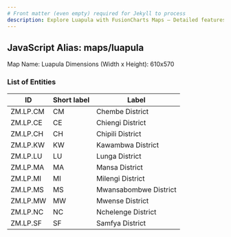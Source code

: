 ```yaml
---
# Front matter (even empty) required for Jekyll to process
description: Explore Luapula with FusionCharts Maps – Detailed features for seamless integration. Try now & enhance your data visualization today! 
---
```


## JavaScript Alias: maps/luapula

Map Name: Luapula
Dimensions (Width x Height): 610x570





### List of Entities

ID | Short label | Label
---|---|---|
ZM.LP.CM|CM|Chembe District
ZM.LP.CE|CE|Chiengi District
ZM.LP.CH|CH|Chipili District
ZM.LP.KW|KW|Kawambwa District
ZM.LP.LU|LU|Lunga District
ZM.LP.MA|MA|Mansa District
ZM.LP.MI|MI|Milengi District
ZM.LP.MS|MS|Mwansabombwe District
ZM.LP.MW|MW|Mwense District
ZM.LP.NC|NC|Nchelenge District
ZM.LP.SF|SF|Samfya District